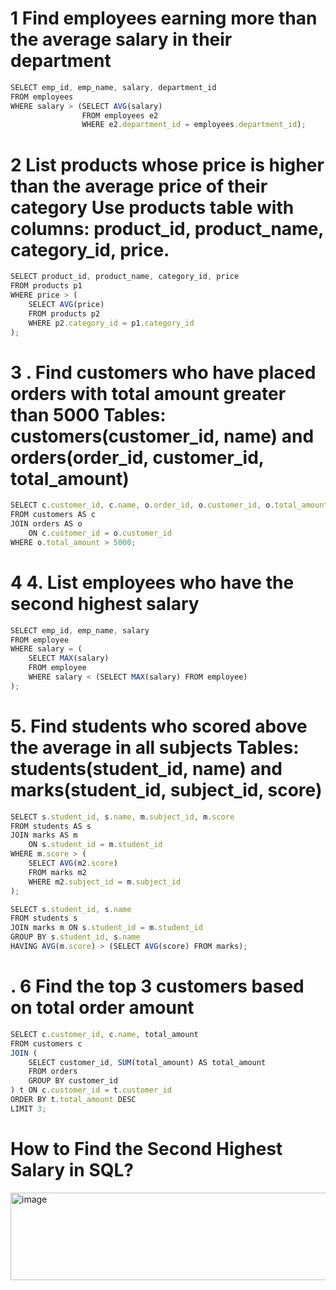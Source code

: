 # 1 Find employees earning more than the average salary in their department

```jsx
SELECT emp_id, emp_name, salary, department_id
FROM employees
WHERE salary > (SELECT AVG(salary) 
                FROM employees e2 
                WHERE e2.department_id = employees.department_id);

```
# 2 List products whose price is higher than the average price of their category Use products table with columns: product_id, product_name, category_id, price.

```jsx
SELECT product_id, product_name, category_id, price
FROM products p1
WHERE price > (
    SELECT AVG(price)
    FROM products p2
    WHERE p2.category_id = p1.category_id
);

```
# 3 . Find customers who have placed orders with total amount greater than 5000 Tables: customers(customer_id, name) and orders(order_id, customer_id, total_amount)

```jsx
SELECT c.customer_id, c.name, o.order_id, o.customer_id, o.total_amount
FROM customers AS c
JOIN orders AS o 
    ON c.customer_id = o.customer_id
WHERE o.total_amount > 5000;

```
# 4 4. List employees who have the second highest salary

```jsx
SELECT emp_id, emp_name, salary
FROM employee
WHERE salary = (
    SELECT MAX(salary)
    FROM employee
    WHERE salary < (SELECT MAX(salary) FROM employee)
);

```
# 5. Find students who scored above the average in all subjects Tables: students(student_id, name) and marks(student_id, subject_id, score)

```jsx
SELECT s.student_id, s.name, m.subject_id, m.score
FROM students AS s
JOIN marks AS m 
    ON s.student_id = m.student_id
WHERE m.score > (
    SELECT AVG(m2.score)
    FROM marks m2
    WHERE m2.subject_id = m.subject_id
);

```
```jsx
SELECT s.student_id, s.name
FROM students s
JOIN marks m ON s.student_id = m.student_id
GROUP BY s.student_id, s.name
HAVING AVG(m.score) > (SELECT AVG(score) FROM marks);

```
# . 6 Find the top 3 customers based on total order amount
```jsx
SELECT c.customer_id, c.name, total_amount
FROM customers c
JOIN (
    SELECT customer_id, SUM(total_amount) AS total_amount
    FROM orders
    GROUP BY customer_id
) t ON c.customer_id = t.customer_id
ORDER BY t.total_amount DESC
LIMIT 3;

```
# How to Find the Second Highest Salary in SQL?
<img width="782" height="140" alt="image" src="https://github.com/user-attachments/assets/dc2d937f-f695-45f2-b6fe-5acba3803119" />


